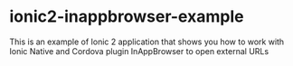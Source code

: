 # ionic2-inappbrowser-example
This is an example of Ionic 2 application that shows you how to work with Ionic Native and Cordova plugin InAppBrowser to open external URLs
